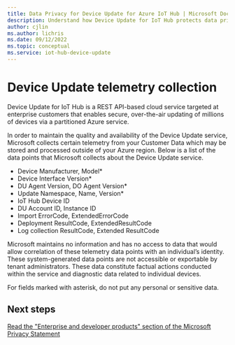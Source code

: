 ```yaml
---
title: Data Privacy for Device Update for Azure IoT Hub | Microsoft Docs
description: Understand how Device Update for IoT Hub protects data privacy.
author: cjlin
ms.author: lichris
ms.date: 09/12/2022
ms.topic: conceptual
ms.service: iot-hub-device-update
---
```


# Device Update telemetry collection

Device Update for IoT Hub is a REST API-based cloud service targeted at enterprise customers that enables secure, over-the-air updating of millions of devices via a partitioned Azure service.

In order to maintain the quality and availability of the Device Update service, Microsoft collects certain telemetry from your Customer Data which may be stored and processed outside of your Azure region. Below is a list of the data points that Microsoft collects about the Device Update service.
* Device Manufacturer, Model*
* Device Interface Version*
* DU Agent Version, DO Agent Version*
* Update Namespace, Name, Version*
* IoT Hub Device ID
* DU Account ID, Instance ID
* Import ErrorCode, ExtendedErrorCode
* Deployment ResultCode, ExtendedResultCode
* Log collection ResultCode, Extended ResultCode

Microsoft maintains no information and has no access to data that would allow correlation of these telemetry data points with an individual’s identity. These system-generated data points are not accessible or exportable by tenant administrators. These data constitute factual actions conducted within the service and diagnostic data related to individual devices.

For fields marked with asterisk, do not put any personal or sensitive data.

## Next steps

[Read the "Enterprise and developer products" section of the Microsoft Privacy Statement](aka.ms/privacy)
